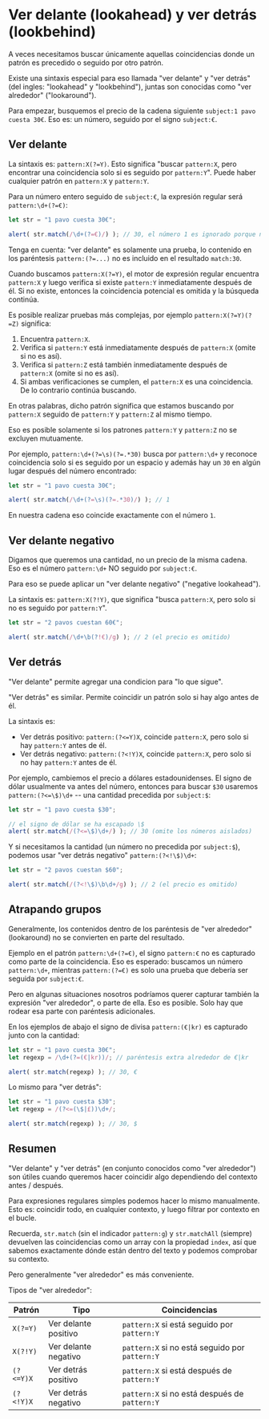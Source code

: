# Ver delante (lookahead) y ver detrás (lookbehind)

A veces necesitamos buscar únicamente aquellas coincidencias donde un patrón es precedido o seguido por otro patrón.

Existe una sintaxis especial para eso llamada "ver delante" y "ver detrás" (del ingles: "lookahead" y "lookbehind"), juntas son conocidas como "ver alrededor" ("lookaround").

Para empezar, busquemos el precio de la cadena siguiente `subject:1 pavo cuesta 30€`. Eso es: un número, seguido por el signo `subject:€`.

## Ver delante

La sintaxis es: `pattern:X(?=Y)`. Esto significa "buscar `pattern:X`, pero encontrar una coincidencia solo si es seguido por `pattern:Y`". Puede haber cualquier patrón en `pattern:X` y `pattern:Y`.

Para un número entero seguido de `subject:€`, la expresión regular será `pattern:\d+(?=€)`:

```js run
let str = "1 pavo cuesta 30€";

alert( str.match(/\d+(?=€)/) ); // 30, el número 1 es ignorado porque no está seguido de €
```

Tenga en cuenta: "ver delante" es solamente una prueba, lo contenido en los paréntesis `pattern:(?=...)` no es incluido en el resultado `match:30`.

Cuando buscamos `pattern:X(?=Y)`, el motor de expresión regular encuentra `pattern:X` y luego verifica si existe `pattern:Y` inmediatamente después de él. Si no existe, entonces la coincidencia potencial es omitida y la búsqueda continúa.    

Es posible realizar pruebas más complejas, por ejemplo `pattern:X(?=Y)(?=Z)` significa:

1. Encuentra `pattern:X`.
2. Verifica si `pattern:Y` está inmediatamente después de `pattern:X` (omite si no es así).
3. Verifica si `pattern:Z` está también inmediatamente después de `pattern:X` (omite si no es así).
4. Si ambas verificaciones se cumplen, el `pattern:X` es una coincidencia. De lo contrario continúa buscando.

En otras palabras, dicho patrón significa que estamos buscando por `pattern:X` seguido de `pattern:Y` y `pattern:Z` al mismo tiempo. 

Eso es posible solamente si los patrones `pattern:Y` y `pattern:Z` no se excluyen mutuamente.

Por ejemplo, `pattern:\d+(?=\s)(?=.*30)` busca por `pattern:\d+` y reconoce coincidencia solo si es seguido por un espacio y además hay un `30` en algún lugar después del número encontrado:

```js run
let str = "1 pavo cuesta 30€";

alert( str.match(/\d+(?=\s)(?=.*30)/) ); // 1
```

En nuestra cadena eso coincide exactamente con el número `1`.

## Ver delante negativo

Digamos que queremos una cantidad, no un precio de la misma cadena. Eso es el número `pattern:\d+` NO seguido por `subject:€`.

Para eso se puede aplicar un "ver delante negativo" ("negative lookahead").

La sintaxis es: `pattern:X(?!Y)`, que significa "busca `pattern:X`, pero solo si no es seguido por `pattern:Y`".

```js run
let str = "2 pavos cuestan 60€";

alert( str.match(/\d+\b(?!€)/g) ); // 2 (el precio es omitido)
```

## Ver detrás

"Ver delante" permite agregar una condicion para "lo que sigue".

"Ver detrás" es similar. Permite coincidir un patrón solo si hay algo antes de él.

La sintaxis es:
- Ver detrás positivo: `pattern:(?<=Y)X`, coincide `pattern:X`, pero solo si hay `pattern:Y` antes de él.
- Ver detrás negativo: `pattern:(?<!Y)X`, coincide `pattern:X`, pero solo si no hay `pattern:Y` antes de él.

Por ejemplo, cambiemos el precio a dólares estadounidenses. El signo de dólar usualmente va antes del número, entonces para buscar `$30` usaremos `pattern:(?<=\$)\d+` -- una cantidad precedida por `subject:$`: 

```js run
let str = "1 pavo cuesta $30";

// el signo de dólar se ha escapado \$
alert( str.match(/(?<=\$)\d+/) ); // 30 (omite los números aislados)
```

Y si necesitamos la cantidad (un número no precedida por `subject:$`), podemos usar "ver detrás negativo" `pattern:(?<!\$)\d+`: 

```js run
let str = "2 pavos cuestan $60";

alert( str.match(/(?<!\$)\b\d+/g) ); // 2 (el precio es omitido)
```

## Atrapando grupos

Generalmente, los contenidos dentro de los paréntesis de "ver alrededor" (lookaround) no se convierten en parte del resultado.

Ejemplo en el patrón `pattern:\d+(?=€)`, el signo `pattern:€`  no es capturado como parte de la coincidencia. Eso es esperado: buscamos un número `pattern:\d+`, mientras `pattern:(?=€)` es solo una prueba que debería ser seguida por `subject:€`.

Pero en algunas situaciones nosotros podríamos querer capturar también la expresión "ver alrededor", o parte de ella. Eso es posible. Solo hay que rodear esa parte con paréntesis adicionales.

En los ejemplos de abajo el signo de divisa `pattern:(€|kr)` es capturado junto con la cantidad:  

```js run
let str = "1 pavo cuesta 30€";
let regexp = /\d+(?=(€|kr))/; // paréntesis extra alrededor de €|kr

alert( str.match(regexp) ); // 30, €
```

Lo mismo para "ver detrás":

```js run
let str = "1 pavo cuesta $30";
let regexp = /(?<=(\$|£))\d+/;

alert( str.match(regexp) ); // 30, $
```

## Resumen

"Ver delante" y "ver detrás" (en conjunto conocidos como "ver alrededor") son útiles cuando queremos hacer coincidir algo dependiendo del contexto antes / después.

Para expresiones regulares simples podemos hacer lo mismo manualmente. Esto es: coincidir todo, en cualquier contexto, y luego filtrar por contexto en el bucle.

Recuerda, `str.match` (sin el indicador `pattern:g`) y `str.matchAll` (siempre) devuelven las coincidencias como un array con la propiedad `index`, así que sabemos exactamente dónde están dentro del texto y podemos comprobar su contexto.

Pero generalmente "ver alrededor" es más conveniente.

Tipos de "ver alrededor":

| Patrón             | Tipo             | Coincidencias |
|--------------------|------------------|---------|
| `X(?=Y)`   | Ver delante positivo | `pattern:X` si está seguido por `pattern:Y` |
| `X(?!Y)`   | Ver delante negativo | `pattern:X` si no está seguido por `pattern:Y` |
| `(?<=Y)X` |  Ver detrás positivo | `pattern:X` si está después de `pattern:Y` |
| `(?<!Y)X` | Ver detrás negativo | `pattern:X` si no está después de `pattern:Y` |
